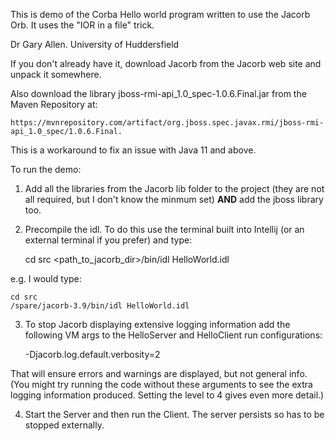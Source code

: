 This is demo of the Corba Hello world program written to use the Jacorb Orb.  It uses the "IOR in a file" trick.

Dr Gary Allen.
University of Huddersfield

If you don't already have it, download Jacorb from the Jacorb web site and unpack it somewhere.

Also download the library jboss-rmi-api_1.0_spec-1.0.6.Final.jar from the Maven Repository at:

    https://mvnrepository.com/artifact/org.jboss.spec.javax.rmi/jboss-rmi-api_1.0_spec/1.0.6.Final.

This is a workaround to fix an issue with Java 11 and above.

To run the demo:

1.  Add all the libraries from the Jacorb lib folder to the project (they are not all required, but I don't know the minmum set) **AND** add the jboss library too.

2.  Precompile the idl.  To do this use the terminal built into Intellij (or an external terminal if you prefer) and type:


    cd src
    <path_to_jacorb_dir>/bin/idl HelloWorld.idl

e.g. I would type:

    cd src
    /spare/jacorb-3.9/bin/idl HelloWorld.idl
    
3.  To stop Jacorb displaying extensive logging information add the following VM args to the HelloServer and HelloClient run configurations:


    -Djacorb.log.default.verbosity=2
    
That will ensure errors and warnings are displayed, but not general info.  (You might try running the code without these arguments to see the extra logging information produced.  Setting the level to 4 gives even more detail.)

4.  Start the Server and then run the Client.  The server persists so has to be stopped externally.



